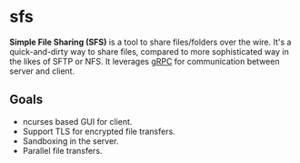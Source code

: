 # sfs
**Simple File Sharing (SFS)** is a tool to share files/folders over the wire. It's a quick-and-dirty way to share files, compared to more sophisticated way in the likes of SFTP or NFS. It leverages [gRPC](https://grpc.io/) for communication between server and client.

## Goals
- ncurses based GUI for client.
- Support TLS for encrypted file transfers.
- Sandboxing in the server.
- Parallel file transfers.
